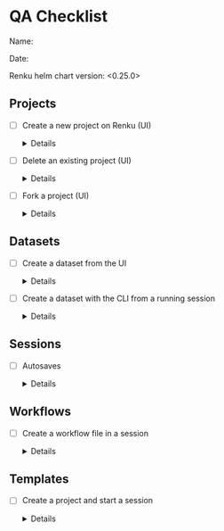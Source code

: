 # QA Checklist

Name: <Name>

Date: <yyyy-mm-dd>

Renku helm chart version: <0.25.0>


## Projects

- [ ] Create a new project on Renku (UI)
  <details>
    <summary>Details</summary>

    1. Create a new project in the website
    2. Ensure the KG integration is active
    3. Ensure a session can be successfully started on the project
    4. Ensure said sesssion can be accessed
    5. Ensure the Renku CLI is there
    6. Modify one of the environment files (e.g. `requirements.txt`) and run `renku save`
    7. Shut down the session, launch a new one from the new commit and make sure the package you added is there
  </details>

- [ ] Delete an existing project (UI)
  <details>
    <summary>Details</summary>

    1. Create a new project in the website
    2. Wait fo the image build and KG integration to complete
    3. Delete the project
    4. Ensure the project is truly gone
  </details>

- [ ] Fork a project (UI)
  <details>
    <summary>Details</summary>

    1. Create a new public project in the website
    2. Wait fo the image build and KG integration to complete
    3. Log in as a different user
    4. Fork the project
    5. Ensure that KG integration succeeds in the fork
    6. Ensure that sessions can be launched in the fork
  </details>


## Datasets

- [ ] Create a dataset from the UI
  <details>
    <summary>Details</summary>

    1. Create a new Renku project in the website
    2. Download a dataset from https://zenodo.org/
    3. Upload the data and create the dataset from the UI
    4. Ensure that the download completed
    5. Ensure that large files are in Git LFS
    6. After uploading the dataset try to clone the git project locally (does this take a really long time)
    7. Launch a session in the project
    8. Is the dataset available?
    9. Run `renku dataset ls` can you see the dataset you uploaded?
  </details>

- [ ] Create a dataset with the CLI from a running session
  <details>
    <summary>Details</summary>

    1. Start a renku session
    2. Navigate to https://zenodo.org/
    3. Pick a random dataset and import it in your session with `renku dataset import <zenodo-url>`
    4. Run `git push`
    5. Ensure the dataset was downloaded successfully
    6. Are large files checked in LFS?
    6. Navigate to the "Datasets" section of the project on the website, can you see the dataset you imported?
  </details>

## Sessions

- [ ] Autosaves
  <details>
    <summary>Details</summary>
    
    1. Start a Renku session in the UI
    2. Add some files and commit them but do not push them
    3. Add some files and do not commit them at all
    4. Add some large data files - use `head -c 1G </dev/urandom >myfile` will generate a file of random binary data that is 1GB
    5. Close the session
    6. Ensure the session shut down
    7. When you go to start a new session again the UI should tell you that there is an autosave
    8. Check the autosave branch in Gitlab the large file should be in LFS
    9. Launch a session
    10. When the session starts the unsaved data from steps 2, 3 and 4 should be all there in the same state (i.e. some files should
      be committed and unpushed and some files should be uncommited)
    11. Ensure that the large 1GB file is not in LFS (the autosaves added it to LFS not the user so when we recover we should
      put things exactly as they were before).
    12. If the autosave was successfully recovered ensure that the autosave branch is not there in Gitlab and that the 
      UI does not report an autosave branch when you go to start a new session
  </details>

## Workflows

- [ ] Create a workflow file in a session
  <details>
    <summary>Details</summary>
    
    To be filled in
  </details>
  
## Templates

- [ ] Create a project and start a session
  <details>
    <summary>Details</summary>
    
    1. Pick a template
    2. Create a project
    3. Wait for the image to build
    4. Ensure the image built
    5. Start a session
    6. Ensure the session can be accessed
    7. Ensure the renku CLI is installed and working
    8. Repeat for all templates
  </details>
